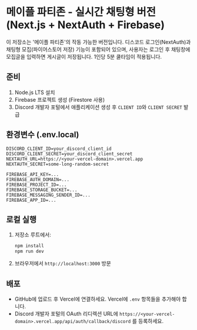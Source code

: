 # 메이플 파티존 - 실시간 채팅형 버전 (Next.js + NextAuth + Firebase)

이 저장소는 '메이플 파티존'의 작동 가능한 버전입니다.
디스코드 로그인(NextAuth)과 채팅형 모집(파이어스토어 저장) 기능이 포함되어 있으며,
사용자는 로그인 후 채팅창에 모집글을 입력하면 게시글이 저장됩니다. 1인당 5분 쿨타임이 적용됩니다.

## 준비
1. Node.js LTS 설치
2. Firebase 프로젝트 생성 (Firestore 사용)
3. Discord 개발자 포털에서 애플리케이션 생성 후 `CLIENT ID`와 `CLIENT SECRET` 발급

## 환경변수 (.env.local)
```
DISCORD_CLIENT_ID=your_discord_client_id
DISCORD_CLIENT_SECRET=your_discord_client_secret
NEXTAUTH_URL=https://<your-vercel-domain>.vercel.app
NEXTAUTH_SECRET=some-long-random-secret

FIREBASE_API_KEY=...
FIREBASE_AUTH_DOMAIN=...
FIREBASE_PROJECT_ID=...
FIREBASE_STORAGE_BUCKET=...
FIREBASE_MESSAGING_SENDER_ID=...
FIREBASE_APP_ID=...
```

## 로컬 실행
1. 저장소 루트에서:
   ```bash
   npm install
   npm run dev
   ```
2. 브라우저에서 `http://localhost:3000` 방문

## 배포
- GitHub에 업로드 후 Vercel에 연결하세요. Vercel에 `.env` 항목들을 추가해야 합니다.
- Discord 개발자 포털의 OAuth 리디렉션 URL에 `https://<your-vercel-domain>.vercel.app/api/auth/callback/discord` 를 등록하세요.
